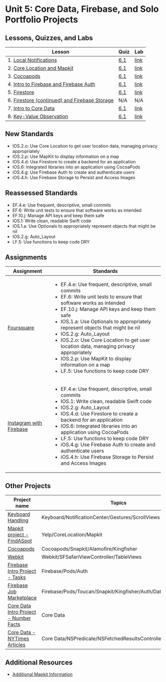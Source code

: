 # Unit 5: Core Data, Firebase, and Solo Portfolio Projects

## Lessons, Quizzes, and Labs

| Lesson | Quiz | Lab |
| --- | --- | --- |
| 1. [Local Notifications](./local-notifications/README.md) | [6.1](https://canvas.instructure.com/courses/1605734/assignments/12938246) | [link](https://github.com/joinpursuit/Pursuit-Core-iOS-Local-Notification-Lab/blob/master/README.md) |
| 2. [Core Location and Mapkit](https://github.com/joinpursuit/Pursuit-Core-iOS/tree/master/core-data-firebase-and-solo-portfolio-project/core-location-and-mapkit) | [6.1](https://canvas.instructure.com/courses/1705726/quizzes/4427495) | [link](https://github.com/joinpursuit/Pursuit-Core-iOS-MapKit-Introduction-Lab/blob/master/README.md) |
| 3. [Cocoapods](./cocoapods/README.md) | [6.1](https://canvas.instructure.com/courses/1605734/assignments/12989497) | [link](https://github.com/joinpursuit/Pursuit-Core-iOS-CocoaPods-Lab/blob/master/README.md) |
| 4. [Intro to Firebase and Firebase Auth](./intro-to-firebase-baas/README.md) | [6.1](https://canvas.instructure.com/courses/1605734/assignments/13011902) | [link](https://github.com/joinpursuit/Pursuit-Core-iOS-Firebase-Auth-Lab/blob/master/README.md) |
| 5. [Firestore](https://github.com/joinpursuit/Pursuit-Core-iOS/tree/master/core-data-firebase-and-solo-portfolio-project/firestore) | [6.1](https://canvas.instructure.com/courses/1605734/quizzes/4444899) | [link](https://github.com/joinpursuit/Pursuit-Core-iOS-Firestore-Lab/blob/master/README.md) |
| 6. [Firestore (continued) and Firebase Storage](./firestore-filtering-and-firebase-storage) | N/A | N/A|
| 7. [Intro to Core Data](./core-data/README.md) | [6.1](https://canvas.instructure.com/courses/1605734/quizzes/4458868) | [link](https://github.com/joinpursuit/Pursuit-Core-iOS-Core-Data-Lab/blob/master/README.md) |
| 8. [Key-Value Observation](./key-value-observing/README.md) | [6.1](https://canvas.instructure.com/courses/1605734/quizzes/4475413) | [link](https://github.com/joinpursuit/Pursuit-Core-iOS-KVO-Lab) |

## New Standards

<ul><li>IOS.2.o: Use Core Location to get user location data, managing privacy appropriately</li><li>IOS.2.p: Use MapKit to display information on a map</li><li>IOS.4.d: Use Firestore to create a backend for an application</li><li>IOS.6: Integrated libraries into an application using CocoaPods</li><li>iOS.4.g: Use Firebase Auth to create and authenticate users</li><li>iOS.4.h: Use Firebase Storage to Persist and Access Images</li></ul>

## Reassessed Standards

<ul><li>EF.4.e: Use frequent, descriptive, small commits</li><li>EF.6: Write unit tests to ensure that software works as intended</li><li>EF.10.j: Manage API keys and keep them safe</li><li>IOS.1: Write clean, readable Swift code</li><li>IOS.1.a: Use Optionals to appropriately represent objects that might be nil</li><li>IOS.2.g: Auto_Layout</li><li>LF.5: Use functions to keep code DRY</li></ul>

## Assignments

| Assignment | Standards |
| --- | --- |
| [Foursquare](https://github.com/joinpursuit/Pursuit-Core-iOS-Foursquare-Map-Project/blob/master/README.md) | <ul><li>EF.4.e: Use frequent, descriptive, small commits</li><li>EF.6: Write unit tests to ensure that software works as intended</li><li>EF.10.j: Manage API keys and keep them safe</li><li>IOS.1.a: Use Optionals to appropriately represent objects that might be nil</li><li>IOS.2.g: Auto_Layout</li><li>IOS.2.o: Use Core Location to get user location data, managing privacy appropriately</li><li>IOS.2.p: Use MapKit to display information on a map</li><li>LF.5: Use functions to keep code DRY</li></ul> |
| [Instagram with Firebase](https://github.com/joinpursuit/Pursuit-Core-iOS-Firebase-Project/blob/master/README.md) | <ul><li>EF.4.e: Use frequent, descriptive, small commits</li><li>IOS.1: Write clean, readable Swift code</li><li>IOS.2.g: Auto_Layout</li><li>IOS.4.d: Use Firestore to create a backend for an application</li><li>IOS.6: Integrated libraries into an application using CocoaPods</li><li>LF.5: Use functions to keep code DRY</li><li>iOS.4.g: Use Firebase Auth to create and authenticate users</li><li>iOS.4.h: Use Firebase Storage to Persist and Access Images</li></ul> |


## Other Projects

|Project name| Topics|
|---|---|
|[Keyboard Handling](https://github.com/C4Q/AC-iOS-NotificationCenter-Gestures)|Keyboard/NotificationCenter/Gestures/ScrollViews|
| [Mapkit project - FindASpot](https://github.com/C4Q/AC-iOS-FindASpot) | Yelp/CoreLocation/Mapkit |
| [Cocoapods](https://github.com/C4Q/AC-iOS-UsingPods) | Cocoapods/Snapkit/Alamofire/Kingfisher|
| [Webkit](https://github.com/C4Q/AC-iOS-FellowsWeb) | Webkit/SFSafariViewController/TableViews |
| [Firebase Intro Project - Tasks](https://github.com/C4Q/AC-iOS-FirebaseIntroProject) | Firebase/Pods/Auth |
| [Firebase Job Marketplace](https://github.com/C4Q/AC-iOS-JobMarketPlace) | Firebase/Pods/Toucan/Snapkit/Kingfisher/Auth/Database/Storage |
|[Core Data Intro Project - Number Facts](https://github.com/C4Q/AC-iOS-CoreDataIntroDemo)| Core Data |
| [Core Data - NYTimes Articles](https://github.com/C4Q/AC-iOS-CoreDataArticles) | Core Data/NSPredicate/NSFetchedResultsController |

## Additional Resources

- [Additional Mapkit Information](./mapkit-continued/README.md)
